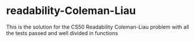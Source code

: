 # readability-Coleman-Liau
This is the solution for the CS50 Readability Coleman-Liau problem with all the tests passed and well divided in functions 
